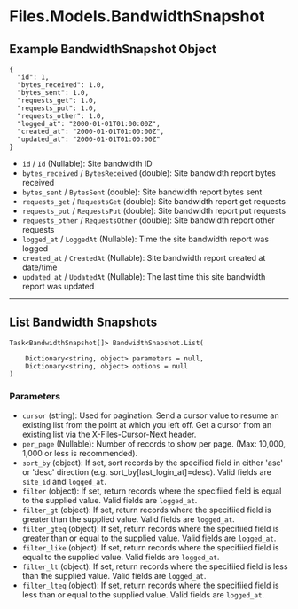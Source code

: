 # Files.Models.BandwidthSnapshot

## Example BandwidthSnapshot Object

```
{
  "id": 1,
  "bytes_received": 1.0,
  "bytes_sent": 1.0,
  "requests_get": 1.0,
  "requests_put": 1.0,
  "requests_other": 1.0,
  "logged_at": "2000-01-01T01:00:00Z",
  "created_at": "2000-01-01T01:00:00Z",
  "updated_at": "2000-01-01T01:00:00Z"
}
```

* `id` / `Id`  (Nullable<Int64>): Site bandwidth ID
* `bytes_received` / `BytesReceived`  (double): Site bandwidth report bytes received
* `bytes_sent` / `BytesSent`  (double): Site bandwidth report bytes sent
* `requests_get` / `RequestsGet`  (double): Site bandwidth report get requests
* `requests_put` / `RequestsPut`  (double): Site bandwidth report put requests
* `requests_other` / `RequestsOther`  (double): Site bandwidth report other requests
* `logged_at` / `LoggedAt`  (Nullable<DateTime>): Time the site bandwidth report was logged
* `created_at` / `CreatedAt`  (Nullable<DateTime>): Site bandwidth report created at date/time
* `updated_at` / `UpdatedAt`  (Nullable<DateTime>): The last time this site bandwidth report was updated


---

## List Bandwidth Snapshots

```
Task<BandwidthSnapshot[]> BandwidthSnapshot.List(
    
    Dictionary<string, object> parameters = null,
    Dictionary<string, object> options = null
)
```

### Parameters

* `cursor` (string): Used for pagination.  Send a cursor value to resume an existing list from the point at which you left off.  Get a cursor from an existing list via the X-Files-Cursor-Next header.
* `per_page` (Nullable<Int64>): Number of records to show per page.  (Max: 10,000, 1,000 or less is recommended).
* `sort_by` (object): If set, sort records by the specified field in either 'asc' or 'desc' direction (e.g. sort_by[last_login_at]=desc). Valid fields are `site_id` and `logged_at`.
* `filter` (object): If set, return records where the specifiied field is equal to the supplied value. Valid fields are `logged_at`.
* `filter_gt` (object): If set, return records where the specifiied field is greater than the supplied value. Valid fields are `logged_at`.
* `filter_gteq` (object): If set, return records where the specifiied field is greater than or equal to the supplied value. Valid fields are `logged_at`.
* `filter_like` (object): If set, return records where the specifiied field is equal to the supplied value. Valid fields are `logged_at`.
* `filter_lt` (object): If set, return records where the specifiied field is less than the supplied value. Valid fields are `logged_at`.
* `filter_lteq` (object): If set, return records where the specifiied field is less than or equal to the supplied value. Valid fields are `logged_at`.

